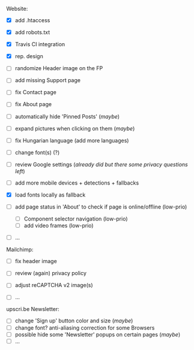 Website:

- [x] add .htaccess
- [x] add robots.txt
- [x] Travis CI integration
- [x] rep. design
- [ ] randomize Header image on the FP
- [ ] add missing Support page
- [ ] fix Contact page
- [ ] fix About page
- [ ] automatically hide 'Pinned Posts' (_maybe_)
- [ ] expand pictures when clicking on them (_maybe_)
- [ ] fix Hungarian language (add more languages)
- [ ] change font(s) (?)
- [ ] review Google settings (_already did but there some privacy questions left_)
- [ ] add more mobile devices + detections + fallbacks
- [x] load fonts locally as fallback
- [ ] add page status in 'About' to check if page is online/offline (low-prio)
    - [ ] Component selector navigation (low-prio)
    - [ ] add video frames (low-prio)
- [ ] ...


Mailchimp:

- [ ] fix header image 
- [ ] review (again) privacy policy
- [ ] adjust reCAPTCHA v2 image(s)
- [ ] ...


upscri.be Newsletter:

- [ ] change 'Sign up' button color and size (_maybe_)
- [ ] change font? anti-aliasing correction for some Browsers
- [ ] possible hide some 'Newsletter' popups on certain pages (_maybe_)
- [ ] ...